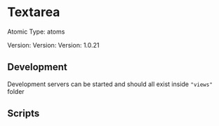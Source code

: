 # Textarea

Atomic Type: atoms

Version: Version: Version: 1.0.21







## Development

Development servers can be started and should all exist inside `"views"` folder

## Scripts
